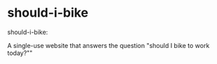 should-i-bike
=============

should-i-bike:

A single-use website that answers the question "should I bike to work today?""
